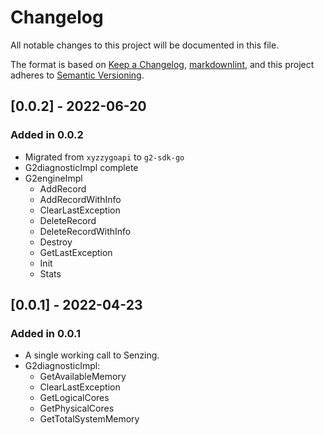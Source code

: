 # Changelog

All notable changes to this project will be documented in this file.

The format is based on [Keep a Changelog](https://keepachangelog.com/en/1.0.0/),
[markdownlint](https://dlaa.me/markdownlint/),
and this project adheres to [Semantic Versioning](https://semver.org/spec/v2.0.0.html).


## [0.0.2] - 2022-06-20

### Added in 0.0.2

- Migrated from `xyzzygoapi` to `g2-sdk-go`
- G2diagnosticImpl complete
- G2engineImpl
    - AddRecord
    - AddRecordWithInfo
    - ClearLastException
    - DeleteRecord
    - DeleteRecordWithInfo
    - Destroy
    - GetLastException
    - Init
    - Stats

## [0.0.1] - 2022-04-23

### Added in 0.0.1

- A single working call to Senzing.
- G2diagnosticImpl:
    - GetAvailableMemory
    - ClearLastException
    - GetLogicalCores
    - GetPhysicalCores
    - GetTotalSystemMemory
